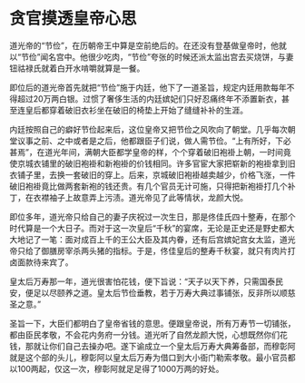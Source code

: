 # 贪官摸透皇帝心思

道光帝的“节俭”，在历朝帝王中算是空前绝后的。在还没有登基做皇帝时，他就以“节俭”闻名宫中。他很少吃肉，“节俭”夸张的时候还派太监出宫去买烧饼，与妻钮祜禄氏就着白开水啃嚼就算是一餐。 

即位后的道光帝首先就把“节俭”施于内廷，他下了一道圣旨，规定内廷用款每年不得超过20万两白银。过惯了奢侈生活的内廷嫔妃们只好忍痛终年不添置新衣，甚至连皇后都穿着破旧衣衫坐在破旧的椅垫上开始了缝缝补补的生涯。 

内廷按照自己的癖好节俭起来后，这位皇帝又把节俭之风吹向了朝堂。几乎每次朝堂议事之前、之中或者是之后，他都跟臣子们说，做人需节俭。“上有所好，下必甚焉”，在道光年间，满朝大臣都学皇帝的样，个个穿着破旧袍褂上朝，一时间竟使京城衣铺里的破旧袍褂和新袍褂的价钱相同。许多官宦大家把崭新的袍褂拿到旧衣铺子里，去换一套破旧的穿上。后来，京城破旧袍褂越卖越少，价格飞涨，一件破旧袍褂竟比做两套新袍的钱还贵。有几个官员无计可施，只得把新袍褂打几个补丁，在衣襟袖子上故意弄上污渍。道光帝见了此等情状，龙颜大悦。 

即位多年，道光帝只给自己的妻子庆祝过一次生日，那是佟佳氏四十整寿，在那个时代算是一个大日子。而对于这一次皇后“千秋”的宴席，无论是正史还是野史都大大地记了一笔：面对成百上千的王公大臣及其内眷，还有后宫嫔妃宫女太监，道光帝只给了御膳房宰杀两头猪的指标。于是，佟佳皇后的整寿千秋宴，就只有肉片打卤面款待来宾了。 

皇太后万寿那一年，道光很害怕花钱，便下旨说：“天子以天下养，只需国泰民安，便足以尽颐养之道。皇太后节俭垂教，若于万寿大典过事铺张，反非所以顺慈圣之意。” 

圣旨一下，大臣们都明白了皇帝省钱的意思。便跟皇帝说，所有万寿节一切铺张，都由臣民孝敬，不会花内务府一分钱。道光听了自然龙颜大悦，心想既然你们花钱，那就让你们自己去操办吧。遂下谕成立一个皇太后万寿大典筹备部，而穆彰阿就是这个部的头儿，穆彰阿以皇太后万寿为借口到大小衙门勒索孝敬。最小官员都以100两起，仅这一次，穆彰阿就足足得了1000万两的好处。